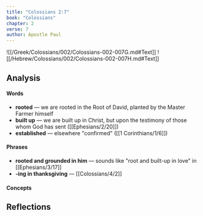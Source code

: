 ```yaml
---
title: "Colossians 2:7"
book: "Colossians"
chapter: 2
verse: 7
author: Apostle Paul
---
```

![[/Greek/Colossians/002/Colossians-002-007G.md#Text]]
![[/Hebrew/Colossians/002/Colossians-002-007H.md#Text]]

## Analysis

#### Words
- **rooted** — we are rooted in the Root of David, planted by the Master Farmer himself
- **built up** — we are built up in Christ, but upon the testimony of those whom God has sent ([[Ephesians/2/20]])
- **established** — elsewhere "confirmed" ([[1 Corinthians/1/6]])

#### Phrases
- **rooted and grounded in him** — sounds like "root and built-up in love" in [[Ephesians/3/17]]
- **-ing in thanksgiving** — [[Colossians/4/2]]

#### Concepts

## Reflections
